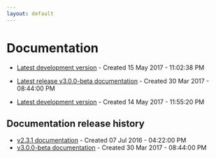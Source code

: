 ```yaml
---
layout: default
---
```

# Documentation
 - [Latest development version](develop/) - Created 15 May 2017 - 11:02:38 PM

 - [Latest release v3.0.0-beta documentation](v3.0.0-beta/) - Created 30 Mar 2017 - 08:44:00 PM
 - [Latest development version](develop/) - Created 14 May 2017 - 11:55:20 PM

## Documentation release history

- [v2.3.1 documentation](v2.3.1/) - Created 07 Jul 2016 - 04:22:00 PM
- [v3.0.0-beta documentation](v3.0.0-beta/) - Created 30 Mar 2017 - 08:44:00 PM
